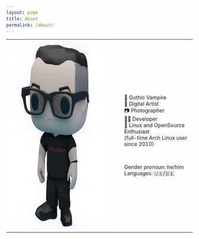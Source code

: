 ```yaml
---
layout: page
title: About
permalink: /about/
---
```

<table style="border: 0px solid transparent">
<tbody>
<tr>
  <td style="border: 0px solid transparent">
  <img src="https://raw.githubusercontent.com/0xRavenBlack/0xRavenBlack.github.io/main/images/about/about_avatar_full.png" width="512" height="512" />
  </td>
<td style="border: 0px solid transparent">
<ul style="list-style-type: none;">
  <li>🦇 Gothic Vampire</li>
  <li>🎨 Digital Artist</li>
  <li>📷 Photographer</li>
  <li>👨‍💻 Developer</li>
  <li>🐧 Linux and OpenSource Enthusiast</li>
  <li>(full-time Arch Linux user since 2010)</li>
</ul>
<br />
<ul style="list-style-type: none;">
  <li>Gender pronoun: he/him</li>
  <li>Languages: 🇺🇸/🇩🇪</li>
</ul>
  </td>
</tr>
</tbody>
</table>


